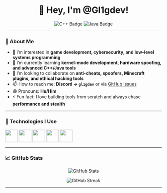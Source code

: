<h1 align="center">👋 Hey, I'm @Gl1gdev!</h1>
<p align="center">
  <img src="https://img.shields.io/badge/C++-00599C?style=for-the-badge&logo=c%2B%2B&logoColor=white" alt="C++ Badge"/>
  <img src="https://img.shields.io/badge/Java-ED8B00?style=for-the-badge&logo=java&logoColor=white" alt="Java Badge"/>
</p>

---

### 🚀 About Me

- 👀 I’m interested in **game development, cybersecurity, and low-level systems programming**  
- 🌱 I’m currently learning **kernel-mode development, hardware spoofing, and advanced C++/Java tools**
- 💞️ I’m looking to collaborate on **anti-cheats, spoofers, Minecraft plugins, and ethical hacking tools**
- 📫 How to reach me: **Discord → `gl1gdev`** or via [GitHub Issues](https://github.com/Gl1gdev)
- 😄 Pronouns: **He/Him**
- ⚡ Fun fact: I love building tools from scratch and always chase **performance and stealth**

---

### 🔧 Technologies I Use

<p align="left">
  <img src="https://cdn.jsdelivr.net/gh/devicons/devicon/icons/cplusplus/cplusplus-original.svg" width="40" height="40"/>
  <img src="https://cdn.jsdelivr.net/gh/devicons/devicon/icons/java/java-original.svg" width="40" height="40"/>
  <img src="https://cdn.jsdelivr.net/gh/devicons/devicon/icons/python/python-original.svg" width="40" height="40"/>
  <img src="https://cdn.jsdelivr.net/gh/devicons/devicon/icons/linux/linux-original.svg" width="40" height="40"/>
  <img src="https://cdn.jsdelivr.net/gh/devicons/devicon/icons/bash/bash-original.svg" width="40" height="40"/>
</p>

---

### 📈 GitHub Stats

<p align="center">
  <img src="https://github-readme-stats.vercel.app/api?username=Gl1gdev&show_icons=true&theme=radical" alt="GitHub Stats"/>
</p>
<p align="center">
  <img src="https://github-readme-streak-stats.herokuapp.com/?user=Gl1gdev&theme=radical" alt="GitHub Streak"/>
</p>

---

<!---
Gl1gdev/Gl1gdev is a ✨ special ✨ repository because its `README.md` (this file) appears on your GitHub profile.
You can click the Preview link to take a look at your changes.
--->
